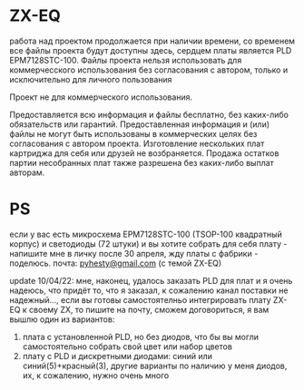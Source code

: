 # ZX-EQ
работа над проектом продолжается при наличии времени,
со временем все файлы проекта будут доступны здесь, сердцем платы является PLD EPM7128STC-100.
Файлы проекта нельзя использовать для коммерчесского использования без согласования с автором, только и исключительно для личного пользования

Проект не для коммерческого использования.

Предоставляется всю информация и файлы бесплатно, без каких-либо обязательств или гарантий. Предоставленная информация и (или) файлы не могут быть использованы в коммерческих целях без согласования с автором проекта. Изготовление нескольких плат картриджа для себя или друзей не возбраняется. Продажа остатков партии несобранных плат также разрешена без каких-либо выплат авторам.

# PS
если у вас есть микросхема EPM7128STC-100 (TSOP-100 квадратный корпус) и светодиоды (72 штуки) 
и вы хотите собрать для себя плату - напишите мне в личку после 30 апреля, жду платы с фабрики - поделюсь.
почта: pyhesty@gmail.com (с темой ZX-EQ)

update 10/04/22:
мне, наконец, удалось заказать PLD для плат и я очень надеюсь, что придёт то, что я заказал, к сожалению канал поставки не надежный..., если вы готовы самостоятелньо интегрировать плату ZX-EQ к своему ZX, то пишите на почту, сможем договориться, я вам вышлю один из вариантов:
1. плата с установленной PLD, но без диодов, что бы вы могли самостоятельно собрать свой цвет или набор цветов
2. плату с PLD и дискретными диодами: синий или синий(5)+красный(3), другие варианты по наличию у меня диодов, их, к сожалению, нужно очень много
